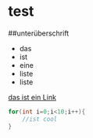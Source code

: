 # test

##unterüberschrift

- das
- ist
- eine
- liste
- liste

[das ist ein Link](http://www.htl-braunau.at/)

```csharp
for(int i=0;i<10;i++){
    //ist cool
}
